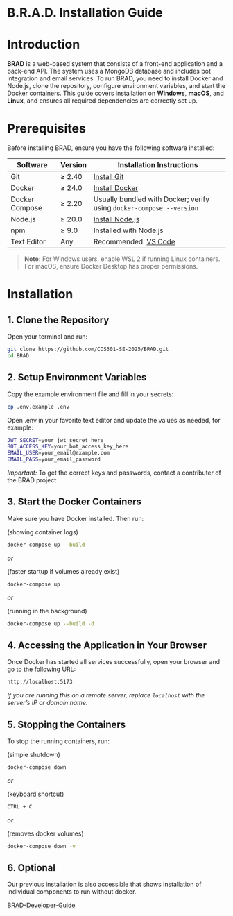 # B.R.A.D. Installation Guide

# Introduction

**BRAD** is a web-based system that consists of a front-end application and a back-end API. The system uses a MongoDB database and includes bot integration and email services. To run BRAD, you need to install Docker and Node.js, clone the repository, configure environment variables, and start the Docker containers. This guide covers installation on **Windows**, **macOS**, and **Linux**, and ensures all required dependencies are correctly set up.

<!-- --- -->

# Prerequisites

Before installing BRAD, ensure you have the following software installed:

| Software       | Version | Installation Instructions                                                    |
| -------------- | ------- | ---------------------------------------------------------------------------- |
| Git            | ≥ 2.40  | [Install Git](https://git-scm.com/book/en/v2/Getting-Started-Installing-Git) |
| Docker         | ≥ 24.0  | [Install Docker](https://www.docker.com/products/docker-desktop/)            |
| Docker Compose | ≥ 2.20  | Usually bundled with Docker; verify using `docker-compose --version`         |
| Node.js        | ≥ 20.0  | [Install Node.js](https://nodejs.org/en/download/)                           |
| npm            | ≥ 9.0   | Installed with Node.js                                                       |
| Text Editor    | Any     | Recommended: [VS Code](https://code.visualstudio.com/download)               |

> **Note:** For Windows users, enable WSL 2 if running Linux containers. For macOS, ensure Docker Desktop has proper permissions.

<!-- --- -->

# Installation

## 1. Clone the Repository

Open your terminal and run:

```bash
git clone https://github.com/COS301-SE-2025/BRAD.git
cd BRAD
```

## 2. Setup Environment Variables

Copy the example environment file and fill in your secrets:

```bash
cp .env.example .env
```

Open .env in your favorite text editor and update the values as needed, for example:

```bash
JWT_SECRET=your_jwt_secret_here
BOT_ACCESS_KEY=your_bot_access_key_here
EMAIL_USER=your_email@example.com
EMAIL_PASS=your_email_password
```

_Important:_ To get the correct keys and passwords, contact a contributer of the BRAD project

## 3. Start the Docker Containers

Make sure you have Docker installed. Then run:

(showing container logs)

```bash
docker-compose up --build
```

_or_

(faster startup if volumes already exist)

```bash
docker-compose up
```

_or_

(running in the background)

```bash
docker-compose up --build -d
```

## 4. Accessing the Application in Your Browser

Once Docker has started all services successfully, open your browser and go to the following URL:

```bash
http://localhost:5173
```

_If you are running this on a remote server, replace `localhost` with the server’s IP or domain name._

## 5. Stopping the Containers

To stop the running containers, run:

(simple shutdown)

```bash
docker-compose down
```

_or_

(keyboard shortcut)

```bash
CTRL + C
```

_or_

(removes docker volumes)

```bash
docker-compose down -v
```

## 6. Optional

Our previous installation is also accessible that shows installation of individual components to run without docker.

[BRAD-Developer-Guide](versions/version2/BRAD-Developer-Guide.pdf)
